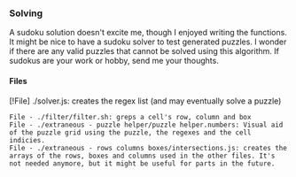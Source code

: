 ### Solving
A sudoku solution doesn't excite me, though I enjoyed writing the functions. It might be nice to have a sudoku solver to test generated puzzles. I wonder if there are any valid puzzles that cannot be solved using this algorithm. If sudokus are your work or hobby, send me your thoughts.

#### Files
[!File]
./solver.js: creates the regex list (and may eventually solve a puzzle)

	File - ./filter/filter.sh: greps a cell's row, column and box
	File - ./extraneous - puzzle helper/puzzle helper.numbers: Visual aid of the puzzle grid using the puzzle, the regexes and the cell indicies.
	File - ./extraneous - rows columns boxes/intersections.js: creates the arrays of the rows, boxes and columns used in the other files. It's not needed anymore, but it might be useful for parts in the future.

